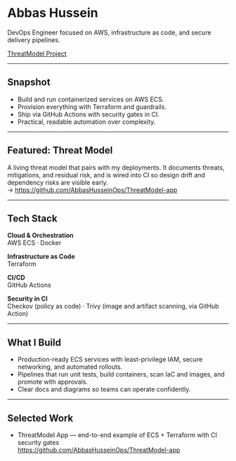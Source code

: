 # Abbas Hussein

DevOps Engineer focused on AWS, infrastructure as code, and secure delivery pipelines.

[ThreatModel Project](https://github.com/AbbasHusseinOps/ThreatModel-app)

---

## Snapshot
- Build and run containerized services on AWS ECS.
- Provision everything with Terraform and guardrails.
- Ship via GitHub Actions with security gates in CI.
- Practical, readable automation over complexity.

---

## Featured: Threat Model
A living threat model that pairs with my deployments. It documents threats, mitigations, and residual risk, and is wired into CI so design drift and dependency risks are visible early.  
→ https://github.com/AbbasHusseinOps/ThreatModel-app

---

## Tech Stack
**Cloud & Orchestration**  
AWS ECS · Docker

**Infrastructure as Code**  
Terraform

**CI/CD**  
GitHub Actions

**Security in CI**  
Checkov (policy as code) · Trivy (image and artifact scanning, via GitHub Action)

---

## What I Build
- Production-ready ECS services with least-privilege IAM, secure networking, and automated rollouts.
- Pipelines that run unit tests, build containers, scan IaC and images, and promote with approvals.
- Clear docs and diagrams so teams can operate confidently.

---

## Selected Work
- ThreatModel App — end-to-end example of ECS + Terraform with CI security gates  
  https://github.com/AbbasHusseinOps/ThreatModel-app
